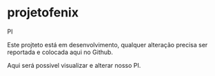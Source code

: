 # projetofenix
PI

Este projteto está em desenvolvimento, qualquer alteração precisa ser reportada e colocada aqui no Github.

Aqui será possivel visualizar e alterar nosso PI.
